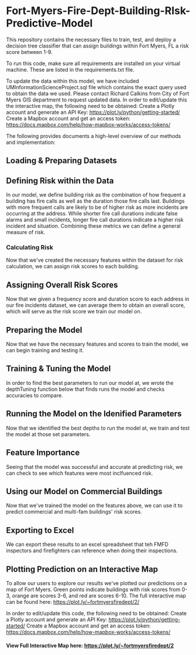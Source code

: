 # Fort-Myers-Fire-Dept-Building-RIsk-Predictive-Model
This repository contains the necessary files to train, test, and deploy a decision tree classifier that can assign buildings within Fort Myers, FL a risk score between 1-9. 
 
To run this code, make sure all requirements are installed on your virtual machine. These are listed in the requirements.txt file. 

To update the data within this model, we have included UMInformationScienceProject.sql file which contains the exact query used to obtain the data we used. Please contact  Richard Calkins from City of Fort Myers GIS department to request updated data. 
In order to edit/update this the interactive map, the following need to be obtained: 
Create a Plotly account and generate an API Key: https://plot.ly/python/getting-started/
Create a Mapbox account and get an access token: https://docs.mapbox.com/help/how-mapbox-works/access-tokens/



The following provides documents a high-level overview of our methods and implementation: 
## Loading & Preparing Datasets

## Defining Risk within the Data
In our model, we define building risk as the combination of how frequent a building has fire calls as well as the duration those fire calls last. Buildings with more frequent calls are likely to be of higher risk as more incidents are occurring at the address. While shorter fire call durations indicate false alarms and small incidents, longer fire call durations indicate a higher risk incident and situation. Combining these metrics we can define a general measure of risk. 

### Calculating Risk
Now that we've created the necessary features within the dataset for risk calculation, we can assign risk scores to each building.

## Assigning Overall Risk Scores
Now that we given a frequency score and duration score to each address in our fire incidents dataset, we can average them to obtain an overall score, which will serve as the risk score we train our model on.

## Preparing the Model
Now that we have the necessary features and scores to train the model, we can begin training and testing it. 

## Training & Tuning the Model
In order to find the best parameters to run our model at, we wrote the depthTuning function below that finds runs the model and checks accuracies to compare. 

## Running the Model on the Idenified Parameters
Now that we identified the best depths to run the model at, we train and test the model at those set parameters. 

## Feature Importance
Seeing that the model was successful and accurate at predicting risk, we can check to see which features were most inclfuenced risk.

## Using our Model on Commercial Buildings
Now that we've trained the model on the features above, we can use it to predict commercial and multi-fam buildings' risk scores.

## Exporting to Excel
We can export these results to an excel spreadsheet that teh FMFD inspectors and firefighters can reference when doing their inspections.

## Plotting Prediction on an Interactive Map
To allow our users to explore our results we've plotted our predictions on a map of Fort Myers. Green points indicate buildings with risk scores from 0-3, orange are scores 3-6, and red are scores 6-10. The full interactive map can be found here: https://plot.ly/~fortmyersfiredept/2/

In order to edit/update this code, the following need to be obtained: 
Create a Plotly account and generate an API Key: https://plot.ly/python/getting-started/
Create a Mapbox account and get an access token: https://docs.mapbox.com/help/how-mapbox-works/access-tokens/

#### View Full Interactive Map here: https://plot.ly/~fortmyersfiredept/2
